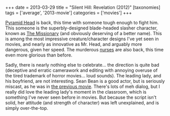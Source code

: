 +++
date = 2013-03-29
title = "Silent Hill: Revelation (2012)"
[taxonomies]
tags = ['average', '2013-movie']
categories = ['movies']
+++

[Pyramid Head] is back, this time with someone tough enough to fight
him. This someone is the superbly-designed blade-headed slasher
character, known as [The Missionary] (and obviously deserving of a
better name). This is among the most impressive creature/character
designs I've yet seen in movies, and nearly as innovative as Mr. Head,
and arguably more dangerous, given her speed. The murderous [nurses] are
also back, this time even more glorious than before.

Sadly, there is nearly nothing else to celebrate... the direction is
quite bad (deceptive and erratic camerawork and editing with annoying
overuse of the tired trademark of horror movies... loud sounds). The
leading lady, and his boyfriend, are not interesting. Sean Bean is a
good actor, but is seriously miscast, as he was in [the previous movie].
There's lots of meh dialog, but I really did love the leading lady's
moment in the classroom, which is something I've never seen before in
movies. But because the script isn't solid, her attitude (and strength
of character) was left unexplained, and is simply over-the-top.

  [Pyramid Head]: http://en.wikipedia.org/wiki/Pyramid_Head
  [The Missionary]: http://silenthill.wikia.com/wiki/Missionary_(film)
  [nurses]: http://silenthill.wikia.com/wiki/Nurse
  [the previous movie]: http://tshepang.net/silent-hill-2006

